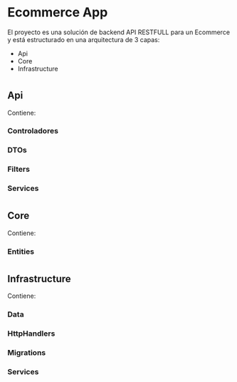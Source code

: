 # Ecommerce App

El proyecto es una solución de backend API RESTFULL para un Ecommerce y está estructurado en una arquitectura de 3 capas:

- Api
- Core
- Infrastructure

# 

## Api

Contiene:

### Controladores

### DTOs

### Filters

### Services

# 

## Core

Contiene:

### Entities

#

## Infrastructure

Contiene:

### Data

### HttpHandlers

### Migrations

### Services
